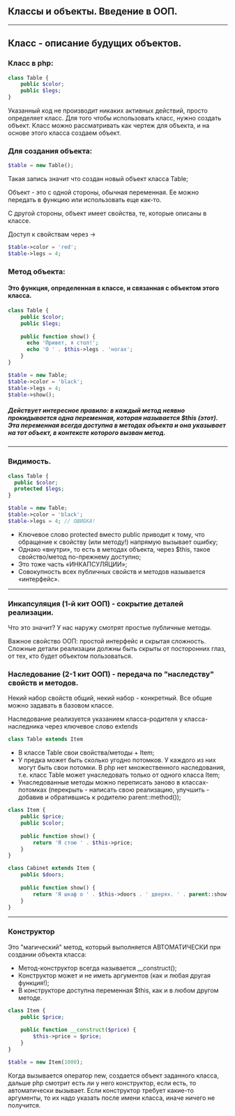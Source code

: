 ## Классы и объекты. Введение в ООП.
***

## Класс - описание будущих объектов.
### Класс в php:
~~~php
class Table {
    public $color;
    public $legs;
}
~~~
Указанный код не производит никаких активных действий, просто определяет класс.
Для того чтобы использовать класс, нужно создать объект.
Класс можно рассматривать как чертеж для объекта, и на основе этого класса создаем объект.

### Для создания объекта:
~~~php
$table = new Table();
~~~
Такая запись значит что создан новый объект класса Table;

Объект - это с одной стороны, обычная переменная. Ее можно передать в функцию или использовать еще как-то.

С другой стороны, объект имеет свойства, те, которые описаны в классе.

Доступ к свойствам через ->
~~~php
$table->color = 'red';
$table->legs = 4;
~~~

### Метод объекта:
#### Это функция, определенная в классе, и связанная с объектом этого класса.
~~~php
class Table {
    public $color;
    public $legs;
    
    public function show() {
      echo 'Привет, я стол!';
      echo 'О ' . $this->legs . 'ногах';
    }  
}

$table = new Table;
$table->color = 'black';
$table->legs = 4;
$table->show();
~~~
##### Действует интересное правило: в каждый метод неявно прокидывается одна переменная, которая называется $this (этот). Эта переменная всегда доступна в методах объекта и она указывает на тот объект, в контексте которого вызван метод.
___


### Видимость.
~~~php
class Table {
  public $color;
  protected $legs;
}

$table = new Table;
$table->color = 'black';
$table->legs = 4; // ОШИБКА!
~~~

- Ключевое слово protected вместо public приводит к тому, что обращение к свойству (или методу!) напрямую вызывает ошибку;
- Однако «внутри», то есть в методах объекта, через $this, такое свойство/метод по-прежнему доступно;
- Это тоже часть «ИНКАПСУЛЯЦИИ»;
- Совокупность всех публичных свойств и методов называется «интерфейс».
___


### Инкапсуляция (1-й кит ООП) - сокрытие деталей реализации.
 Что это значит?
У нас наружу смотрят простые публичные методы.

Важное свойство ООП: простой интерфейс и скрытая сложность. Сложные детали реализации должны быть скрыты от посторонних глаз, от тех, кто будет объектом пользоваться.

### Наследование (2-1 кит ООП) - передача по "наследству" свойств и методов.
Некий набор свойств общий, некий набор - конкретный. Все общие можно задавать в базовом классе.

Наследование реализуется указанием класса-родителя у класса-наследника через ключевое слово extends
~~~php
class Table extends Item
~~~
- В классе Table свои свойства/методы + Item;
- У предка может быть сколько угодно потомков. У каждого из них могут быть свои потомки. В php нет множественного наследования, т.е. класс Table может унаследовать только от одного класса Item;
- Унаследованные методы можно переписать заново в классах-потомках (перекрыть - написать свою реализацию, улучшить - добавив и обратившись к родителю parent::method());

~~~php
class Item {
    public $price;
    public $color;
    
    public function show() {
        return 'Я стою ' . $this->price;
    }
}

class Cabinet extends Item {
    public $doors;
    
    public function show() {
        return 'Я шкаф о ' . $this->doors . ' дверях. ' . parent::show(); 
    }
}
~~~
___


### Конструктор
Это "магический" метод, который выполняется АВТОМАТИЧЕСКИ при создании объекта класса:
- Метод-конструктор всегда называется __construct();
- Конструктор может и не иметь аргументов (как и любая другая функция!);
- В конструкторе доступна переменная $this, как и в любом другом методе.
~~~php
class Item {
    public $price;
    
    public function __construct($price) {
        $this->price = $price;
    }
}

$table = new Item(1000);
~~~

Когда вызывается оператор new, создается объект заданного класса, дальше php смотрит есть ли у него конструктор, если есть, то автоматически вызывает.
Если конструктор требует какие-то аргументы, то их надо указать после имени класса, иначе ничего не получится.